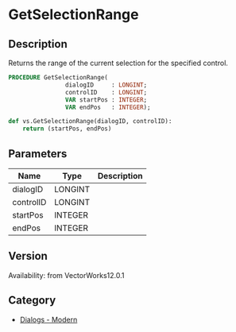 # GetSelectionRange

## Description
Returns the range of the current selection for the specified control.

```pascal
PROCEDURE GetSelectionRange(
				dialogID     : LONGINT;
				controlID    : LONGINT;
				VAR startPos : INTEGER;
				VAR endPos   : INTEGER);
```

```python
def vs.GetSelectionRange(dialogID, controlID):
    return (startPos, endPos)
```

## Parameters
|Name|Type|Description|
|---|---|---|
|dialogID|LONGINT|   |
|controlID|LONGINT|   |
|startPos|INTEGER|   |
|endPos|INTEGER|   |

## Version
Availability: from VectorWorks12.0.1

## Category
* [Dialogs - Modern](../Categories/Dialogs%20-%20Modern.md)
